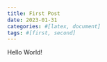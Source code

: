 ```yaml
---
title: First Post
date: 2023-01-31
categories: #[latex, document]
tags: #[first, second]
---
```


Hello World!
